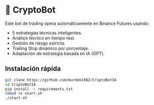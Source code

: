 # 🚀 CryptoBot 

Este bot de trading opera automáticamente en Binance Futures usando:

- 5 estrategias técnicas inteligentes.
- Análisis técnico en tiempo real.
- Gestión de riesgo estricta.
- Trailing Stop dinámico por porcentaje.
- Adaptación de estrategia basada en IA (GPT).

## Instalación rápida
```bash
git clone https://github.com/murdok1982/CriptoBotIA
cd CriptoBotIA
pip install -r requirements.txt
chmod +x start.sh
./start.sh
